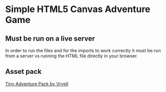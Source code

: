 # Simple HTML5 Canvas Adventure Game

## Must be run on a live server
In order to run the files and for the imports to work correctly it must be run from a server vs running the HTML file directly in your browser.

## Asset pack
[Tiny Adventure Pack by Vryell](https://vryell.itch.io/tiny-adventure-pack)

